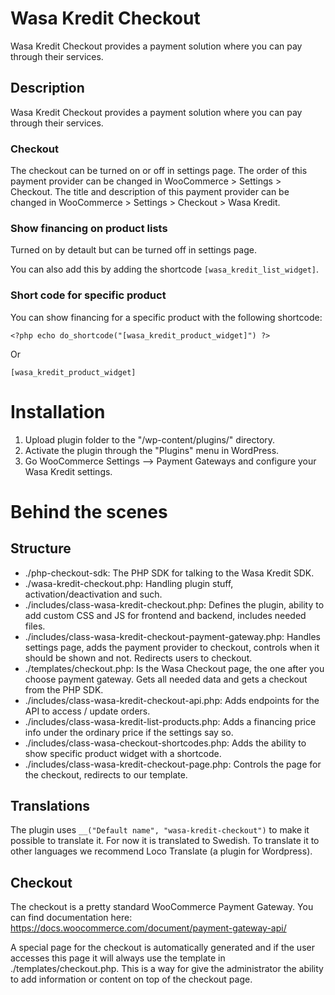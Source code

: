 # Wasa Kredit Checkout

Wasa Kredit Checkout provides a payment solution where you can pay through their services.

## Description

Wasa Kredit Checkout provides a payment solution where you can pay through their services.

### Checkout

The checkout can be turned on or off in settings page.
The order of this payment provider can be changed in WooCommerce > Settings > Checkout.
The title and description of this payment provider can be changed in WooCommerce > Settings > Checkout > Wasa Kredit.

### Show financing on product lists

Turned on by detault but can be turned off in settings page.

You can also add this by adding the shortcode `[wasa_kredit_list_widget]`.

### Short code for specific product

You can show financing for a specific product with the following shortcode:

`<?php echo do_shortcode("[wasa_kredit_product_widget]") ?>`

Or

`[wasa_kredit_product_widget]`

# Installation

1. Upload plugin folder to the "/wp-content/plugins/" directory.
2. Activate the plugin through the "Plugins" menu in WordPress.
3. Go WooCommerce Settings –> Payment Gateways and configure your Wasa Kredit settings.

# Behind the scenes

## Structure

* ./php-checkout-sdk: The PHP SDK for talking to the Wasa Kredit SDK.
* ./wasa-kredit-checkout.php: Handling plugin stuff, activation/deactivation and such.
* ./includes/class-wasa-kredit-checkout.php: Defines the plugin, ability to add custom CSS and JS for frontend and backend, includes needed files.
* ./includes/class-wasa-kredit-checkout-payment-gateway.php: Handles settings page, adds the payment provider to checkout, controls when it should be shown and not. Redirects users to checkout.
* ./templates/checkout.php: Is the Wasa Checkout page, the one after you choose payment gateway. Gets all needed data and gets a checkout from the PHP SDK.
* ./includes/class-wasa-kredit-checkout-api.php: Adds endpoints for the API to access / update orders.
* ./includes/class-wasa-kredit-list-products.php: Adds a financing price info under the ordinary price if the settings say so.
* ./includes/class-wasa-checkout-shortcodes.php: Adds the ability to show specific product widget with a shortcode.
* ./includes/class-wasa-kredit-checkout-page.php: Controls the page for the checkout, redirects to our template.

## Translations

The plugin uses `__("Default name", "wasa-kredit-checkout")` to make it possible to translate it.
For now it is translated to Swedish. To translate it to other languages we recommend Loco Translate (a plugin for Wordpress).

## Checkout

The checkout is a pretty standard WooCommerce Payment Gateway. You can find documentation here:
https://docs.woocommerce.com/document/payment-gateway-api/

A special page for the checkout is automatically generated and if the user accesses this page it will
always use the template in ./templates/checkout.php. This is a way for give the administrator the ability
to add information or content on top of the checkout page.

